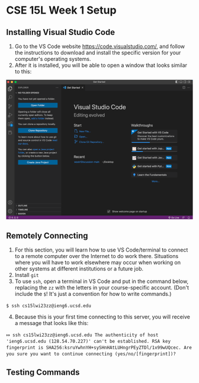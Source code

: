 # CSE 15L Week 1 Setup

## Installing Visual Studio Code
1. Go to the VS Code website https://code.visualstudio.com/, and follow the instructions to download and install the specific version for your computer's operating systems.
2. After it is installed, you will be able to open a window that looks similar to this:

![Image](vs_code.png)

## Remotely Connecting
1. For this section, you will learn how to use VS Code/terminal to connect to a remote computer over the Internet to do work there. Situations where you will have to work elsewhere may occur when working on other systems at different institutions or a future job.
2. Install `git` 
3. To use `ssh`, open a terminal in VS Code and put in the command below, replacing the `zz` with the letters in your course-specific account. (Don't include the `$`! It's just a convention for how to write commands.)

`$ ssh cs15lwi23zz@ieng6.ucsd.edu`

4. Because this is your first time connecting to this server, you will receive a message that looks like this:

`⤇ ssh cs15lwi23zz@ieng6.ucsd.edu
The authenticity of host 'ieng6.ucsd.edu (128.54.70.227)' can't be established.
RSA key fingerprint is SHA256:ksruYwhnYH+sySHnHAtLUHngrPEyZTDl/1x99wUQcec.
Are you sure you want to continue connecting (yes/no/[fingerprint])? `

## Testing Commands
